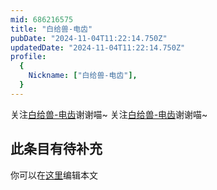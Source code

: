 ```yaml
---
mid: 686216575
title: "白给兽-电齿"
pubDate: "2024-11-04T11:22:14.750Z"
updatedDate: "2024-11-04T11:22:14.750Z"
profile:
  {
    Nickname: ["白给兽-电齿"],
  }
---
```


关注[白给兽-电齿](https://space.bilibili.com/686216575)谢谢喵~ 关注[白给兽-电齿](https://space.bilibili.com/686216575)谢谢喵~

## 此条目有待补充
你可以在[这里](https://github.com/Yuhanawa/VTuber.ICU/edit/master/src/content/v/白给兽-电齿/index.md)编辑本文
